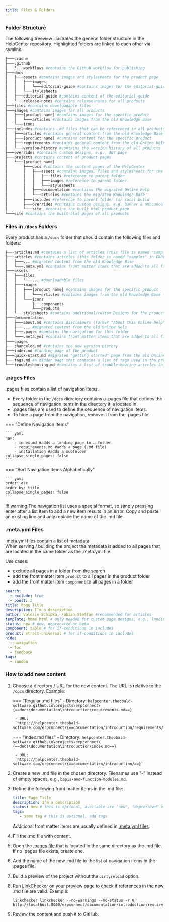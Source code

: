 ```yaml
---
title: Files & Folders
---
```


### Folder Structure

The following treeview illustrates the general folder structure in the HelpCenter repository.
Highlighted folders are linked to each other via symlink.

``` bash hl_lines="11 12 16 26 27 31"
├───.cache
├───.github
│   └───workflows #contains the GitHub workflow for publishing
├───docs
│   ├───assets #contains images and stylesheets for the product page
│   │   ├───images
│   │   │   └───editorial-guide #contains images for the editorial-guide
│   │   └───stylesheets 
│   ├───editorial-guide #contains content of the editorial guide
│   └───release-notes #contains release-notes for all products
├───files #contains downloadable files
├───images #contains images for all products
│   ├───[product name] #contains images for the specific product
│   │   └───articles #contains images from the old Knowledge Base
│   └───icons 
├───includes #contains .md files that can be referenced in all products
│   ├───articles #contains general content from the old Knowledge Base
│   ├───[product name] #contains content for the specific product 
│   ├───requirements #contains general content from the old Online Help
│   └───version-history #contains the version history of all products
├───overrides #contains custom designs, e.g., 404 page
├───projects #contains content of product pages
│   └───[product name]
│       ├───docs #contains the content pages of the HelpCenter
│       │   ├───assets #contains images, files and stylesheets for the product
│       │   │   ├───files #reference to parent folder
│       │   │   ├───images #reference to parent folder
│       │   │   └───stylesheets
│       │   ├───documentation #contains the migrated Online Help
│       │   └───articles #contains the migrated Knowledge Base
│       ├───includes #reference to parent folder for local build
│       ├───overrides #contains custom designs, e.g. banner & announcements
│       └───site  #contains the built html product page
└───site #contains the built html pages of all products
```

### Files in `/docs` Folders

Every product has a `/docs` folder that should contain the following files and folders:

``` bash 
├───articles.md #contains a list of articles (this file is named "samples" in ERPConnect)
├───articles #contains articles (this folder is named "samples" in ERPConnect)
│   ├───... #migrated content from the old Knowledge Base
│   └───.meta.yml #contains front matter items that are added to all files in this folder
├───assets
│   ├───files
│   │   └───... #downloadable files
│   ├───images
│   │	├───[product name] #contains images for the specific product
│   │   │	└───articles #contains images from the old Knowledge Base (exists in every product)
│   │   └───icons
│   │       ├───components
│   │       └───products
│   └───stylesheets #contains additional/custom Designs for the product
├───documentation
│   ├───about.md #contains disclaimers (former "About this Online Help"
│   ├───... #migrated content from the old Online Help
│   ├───.pages #contains the navigation for this folder
│   └───.meta.yml #contains front matter items that are added to all files in this folder
├───.pages
├───changelog.md #contains the new version history
├───index.md #landing page of the product
├───quick-start.md #migrated "getting started" page from the old Online Help (if quickstart consists of multiple pages, create a folder instead)
├───tags.md #a hidden page that contains a list of tags used in the product
└───troubleshooting.md #contains a list of troubleshooting articles in jitbit
```


### .pages Files

.pages files contain a list of navigation items.

- Every folder in the `/docs` directory contains a .pages file that defines the sequence of navigation items in the directory it is located in. 
- .pages files are used to define the sequence of navigation items.
- To hide a page from the navigation, remove it from the .pages file. 

=== "Define Navigation Items"

	``` yaml
	nav:
		- index.md #adds a landing page to a folder
		- requirements.md #adds a page (.md file)
		- installation #adds a subfolder
	collapse_single_pages: false 
	```

=== "Sort Navigation Items Alphabetically"

	``` yaml
	order: asc
	order_by: title
	collapse_single_pages: false
	```
	
!!! warning 
	The navigation list uses a special format, so simply pressing enter after a list item to add a new item results in an error.
	Copy and paste an existing line and only replace the name of the .md file.


### .meta.yml Files

.meta.yml files contain a list of metadata.<br>
When serving / building the project the metadata is added to all pages that are located in the same folder as the .meta.yml file.

Use cases:

- exclude all pages in a folder from the search 
- add the front matter item `product` to all pages in the product folder
- add the front matter item `component` to all pages in a folder


``` yaml title="List of Front Matter Items"
search: 
  - exclude: true
  - boost: 2
title: Page Title
description: I’m a description
author: Valerie Schipka, Fabian Steffan #recommended for articles
template: home.html # only needed for custom page designs, e.g., landing page
status: new # new, deprecated or beta 
component: table # for if-conditions in includes
product: xtract-universal # for if-conditions in includes
hide:
  - navigation
  - toc
  - feedback
tags:
  - random
```

### How to add new content

1. Choose a directory / URL for the new content. The URL is relative to the `/docs` directory. Example:<br>

	=== "Regular .md files"
		- Directory:
		`helpcenter.theobald-software.github.io\projects\erpconnect\{==docs\documentation\introduction\requirements.md==}`
		
		- URL:
		`https://helpcenter.theobald-software.com/erpconnect/{==documentation/introduction/requirements/==}`

	=== "index.md files"
		- Directory:
		`helpcenter.theobald-software.github.io\projects\erpconnect\{==docs\documentation\introduction\index.md==}`
		
		- URL:
		`https://helpcenter.theobald-software.com/erpconnect/{==documentation/introduction/==}`
		
2. Create a new .md file in the chosen directory. Filenames use "-" instead of empty spaces, e.g., `bapis-and-function-modules.md`.
3. Define the following front matter items in the .md file:

	``` yaml
	title: Page Title
	description: I’m a description
	status: new # this is optional, available are "new", "deprecated" or "beta" 
	tags: 
	   - some tag # this is optional, add tags 
	```
	Additional front matter items are usually defined in [.meta.yml files](#metayml-files).
	
4. Fill the .md file with content.
5. Open the [.pages file](#pages-files) that is located in the same directory as the .md file. If no .pages file exists, create one.
6. Add the name of the new .md file to the list of navigation items in the .pages file.
7. Build a preview of the project without the `dirtyreload` option.
8. Run [LinkChecker](linkchecker.md) on your preview page to check if references in the new .md file are valid. Example:
	```
	linkchecker linkchecker --no-warnings --no-status -r 0 http://localhost:8000/erpconnect/documentation/introduction/requirements/
	```
9. Review the content and push it to GitHub.

